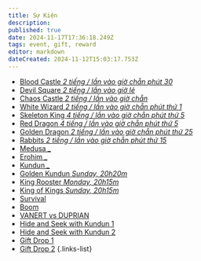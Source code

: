 ```yaml
---
title: Sự Kiện
description: 
published: true
date: 2024-11-17T17:36:18.249Z
tags: event, gift, reward
editor: markdown
dateCreated: 2024-11-12T15:03:17.753Z
---
```


- [Blood Castle *2 tiếng / lần vào giờ chẵn phút 30*](/vi/events/blood-castle)
- [Devil Square *2 tiếng / lần vào giờ lẻ*](/v1/events/devil-square)
- [Chaos Castle *2 tiếng / lần vào giờ chẵn*](/vi/events/chaos-castle)
- [White Wizard *2 tiếng / lần vào giờ chẵn phút thứ 1*](/vi/white-wizard)
- [Skeleton King *4 tiếng / lần vào giờ chẵn phút thứ 5*]()
- [Red Dragon *4 tiếng / lần vào giờ chẵn phút thứ 5*]()
- [Golden Dragon *2 tiếng / lần vào giờ chẵn phút thứ 25*]()
- [Rabbits *2 tiếng / lần vào giờ chẵn phút thứ 15*]()
- [Medusa *_*]()
- [Erohim *_*]()
- [Kundun *_*]()
- [Golden Kundun *Sunday, 20h20m*]()
- [King Rooster *Monday, 20h15m*]()
- [King of Kings *Sunday, 20h15m*]()
- [Survival]()
- [Boom]()
- [VANERT vs DUPRIAN]()
- [Hide and Seek with Kundun 1]()
- [Hide and Seek with Kundun 2]()
- [Gift Drop 1]()
- [Gift Drop 2]()
{.links-list}
